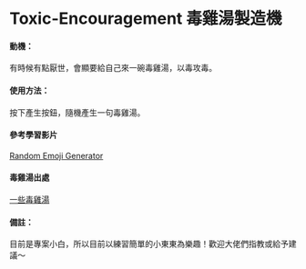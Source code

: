 # Toxic-Encouragement 毒雞湯製造機

#### 動機：
有時候有點厭世，會顯要給自己來一碗毒雞湯，以毒攻毒。

#### 使用方法：
按下產生按鈕，隨機產生一句毒雞湯。

#### 參考學習影片
[Random Emoji Generator](https://www.youtube.com/watch?v=fktboFdXdKY)

#### 毒雞湯出處
[一些毒雞湯](https://www.madamefigaro.hk/wellness/厭世-毒雞湯-負能量-電影-21742/)

#### 備註：
目前是專案小白，所以目前以練習簡單的小東東為樂趣！歡迎大佬們指教或給予建議～
